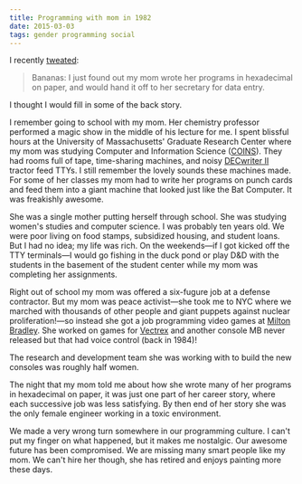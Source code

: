 ```yaml
---
title: Programming with mom in 1982
date: 2015-03-03
tags: gender programming social
---
```



I recently [tweated](https://bit.ly/1EJHd0V): 

> Bananas: I just found out my mom wrote her programs in hexadecimal on paper, and would hand it off to her secretary for data entry.

I thought I would fill in some of the back story.

I remember going to school with my mom.  Her chemistry professor performed a magic show in the middle of his lecture for me. I spent  blissful hours at the University of Massachusetts' Graduate Research Center where my mom was studying Computer and Information Science ([COINS](https://web.cs.umass.edu/csinfo/history.html)). They had  rooms full of tape, time-sharing machines, and noisy [DECwriter II](https://www.columbia.edu/cu/computinghistory/la36.html) tractor feed TTYs. I still remember the lovely sounds these machines made. For some of her classes my mom had to write her programs on punch cards and feed them into a giant machine that looked just like the Bat Computer. It was freakishly awesome.

She was a single mother putting herself through school. She was studying women's studies and computer science. I was probably ten years old.  We were poor living on food stamps, subsidized housing, and student loans. But I had no idea; my life was rich. On the weekends—if I got kicked off the TTY terminals—I would go fishing in the duck pond or play D&D with the students in the basement of the student center while my mom was completing her assignments.

Right out of school my mom was offered a six-fugure job at a defense contractor. But my mom was peace activist—she took me to NYC where we marched with thousands of other people and giant puppets against nuclear proliferation!—so instead she got a job programming video games at [Milton Bradley](https://en.wikipedia.org/wiki/Milton_Bradley_Company). She worked on games for [Vectrex](https://en.wikipedia.org/wiki/Vectrex) and another console MB never released but that had voice control (back in 1984)! 

The research and development team she was working with to build the new consoles was roughly half women.

The night that my mom told me about how she wrote many of her programs in hexadecimal on paper, it was just one part of her career story, where each successive job was less satisfying. By then end of her story she was the only female engineer working in a toxic environment.

We made a very wrong turn somewhere in our programming culture. I can't put my finger on what happened, but it makes me nostalgic. Our awesome future has been compromised. We are missing many smart people like my mom. We can't hire her though, she has retired and enjoys painting more these days.
